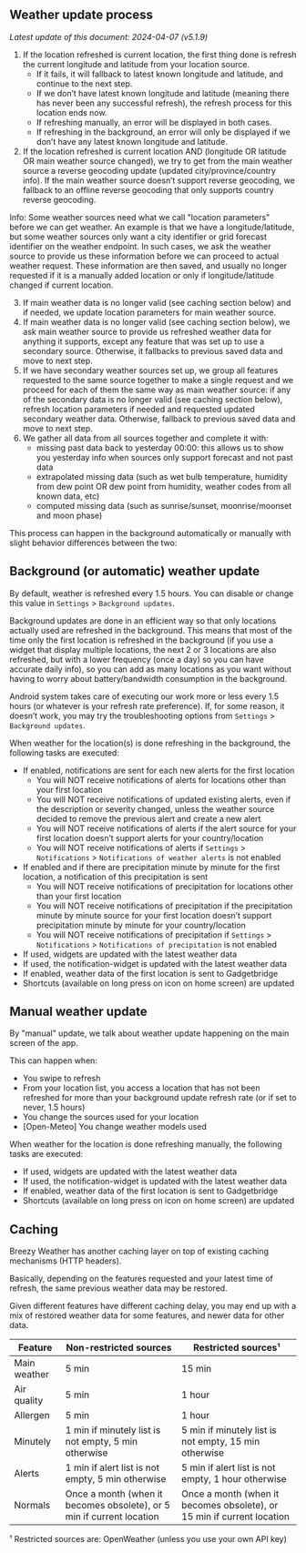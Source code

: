 ## Weather update process

*Latest update of this document: 2024-04-07 (v5.1.9)*

1. If the location refreshed is current location, the first thing done is refresh the current longitude and latitude from your location source.
    - If it fails, it will fallback to latest known longitude and latitude, and continue to the next step.
    - If we don’t have latest known longitude and latitude (meaning there has never been any successful refresh), the refresh process for this location ends now.
    - If refreshing manually, an error will be displayed in both cases.
    - If refreshing in the background, an error will only be displayed if we don’t have any latest known longitude and latitude.
2. If the location refreshed is current location AND (longitude OR latitude OR main weather source changed), we try to get from the main weather source a reverse geocoding update (updated city/province/country info). If the main weather source doesn’t support reverse geocoding, we fallback to an offline reverse geocoding that only supports country reverse geocoding.

Info: Some weather sources need what we call "location parameters" before we can get weather. An example is that we have a longitude/latitude, but some weather sources only want a city identifier or grid forecast identifier on the weather endpoint. In such cases, we ask the weather source to provide us these information before we can proceed to actual weather request. These information are then saved, and usually no longer requested if it is a manually added location or only if longitude/latitude changed if current location.

3. If main weather data is no longer valid (see caching section below) and if needed, we update location parameters for main weather source.
4. If main weather data is no longer valid (see caching section below), we ask main weather source to provide us refreshed weather data for anything it supports, except any feature that was set up to use a secondary source. Otherwise, it fallbacks to previous saved data and move to next step.
5. If we have secondary weather sources set up, we group all features requested to the same source together to make a single request and we proceed for each of them the same way as main weather source: if any of the secondary data is no longer valid (see caching section below), refresh location parameters if needed and requested updated secondary weather data. Otherwise, fallback to previous saved data and move to next step.
6. We gather all data from all sources together and complete it with:
    - missing past data back to yesterday 00:00: this allows us to show you yesterday info when sources only support forecast and not past data
    - extrapolated missing data (such as wet bulb temperature, humidity from dew point OR dew point from humidity, weather codes from all known data, etc)
    - computed missing data (such as sunrise/sunset, moonrise/moonset and moon phase)

This process can happen in the background automatically or manually with slight behavior differences between the two:


## Background (or automatic) weather update

By default, weather is refreshed every 1.5 hours. You can disable or change this value in `Settings` > `Background updates`.

Background updates are done in an efficient way so that only locations actually used are refreshed in the background. This means that most of the time only the first location is refreshed in the background (if you use a widget that display multiple locations, the next 2 or 3 locations are also refreshed, but with a lower frequency (once a day) so you can have accurate daily info), so you can add as many locations as you want without having to worry about battery/bandwidth consumption in the background.

Android system takes care of executing our work more or less every 1.5 hours (or whatever is your refresh rate preference). If, for some reason, it doesn’t work, you may try the troubleshooting options from `Settings` > `Background updates`.

When weather for the location(s) is done refreshing in the background, the following tasks are executed:
- If enabled, notifications are sent for each new alerts for the first location
    - You will NOT receive notifications of alerts for locations other than your first location
    - You will NOT receive notifications of updated existing alerts, even if the description or severity changed, unless the weather source decided to remove the previous alert and create a new alert
    - You will NOT receive notifications of alerts if the alert source for your first location doesn’t support alerts for your country/location
    - You will NOT receive notifications of alerts if `Settings` > `Notifications` > `Notifications of weather alerts` is not enabled
- If enabled and if there are precipitation minute by minute for the first location, a notification of this precipitation is sent
    - You will NOT receive notifications of precipitation for locations other than your first location
    - You will NOT receive notifications of precipitation if the precipitation minute by minute source for your first location doesn’t support precipitation minute by minute for your country/location
    - You will NOT receive notifications of precipitation if `Settings` > `Notifications` > `Notifications of precipitation` is not enabled
- If used, widgets are updated with the latest weather data
- If used, the notification-widget is updated with the latest weather data
- If enabled, weather data of the first location is sent to Gadgetbridge
- Shortcuts (available on long press on icon on home screen) are updated


## Manual weather update

By "manual" update, we talk about weather update happening on the main screen of the app.

This can happen when:
- You swipe to refresh
- From your location list, you access a location that has not been refreshed for more than your background update refresh rate (or if set to never, 1.5 hours)
- You change the sources used for your location
- [Open-Meteo] You change weather models used

When weather for the location is done refreshing manually, the following tasks are executed:
- If used, widgets are updated with the latest weather data
- If used, the notification-widget is updated with the latest weather data
- If enabled, weather data of the first location is sent to Gadgetbridge
- Shortcuts (available on long press on icon on home screen) are updated


## Caching

Breezy Weather has another caching layer on top of existing caching mechanisms (HTTP headers).

Basically, depending on the features requested and your latest time of refresh, the same previous weather data may be restored.

Given different features have different caching delay, you may end up with a mix of restored weather data for some features, and newer data for other data.

| Feature      | Non-restricted sources                                                | Restricted sources¹                                                    |
|--------------|-----------------------------------------------------------------------|------------------------------------------------------------------------|
| Main weather | 5 min                                                                 | 15 min                                                                 |
| Air quality  | 5 min                                                                 | 1 hour                                                                 |
| Allergen     | 5 min                                                                 | 1 hour                                                                 |
| Minutely     | 1 min if minutely list is not empty, 5 min otherwise                  | 5 min if minutely list is not empty, 15 min otherwise                  |
| Alerts       | 1 min if alert list is not empty, 5 min otherwise                     | 5 min if alert list is not empty, 1 hour otherwise                     |
| Normals      | Once a month (when it becomes obsolete), or 5 min if current location | Once a month (when it becomes obsolete), or 15 min if current location |

¹ Restricted sources are: OpenWeather (unless you use your own API key)
